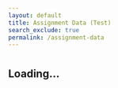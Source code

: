 ```yaml
---
layout: default
title: Assignment Data (Test)
search_exclude: true
permalink: /assignment-data
---
```

<body class= "light">
<div class="assignment">
    <h1 id="assignment_name"></h1>
    <h2 id="due_date">Loading...</h2>
    <p id="content"></p>
</div>
</body>

<script>
  function themeChange() {
            const DarkMode = JSON.parse(localStorage.getItem('DarkMode')) || false;
            const newDarkMode = !DarkMode;
            if (DarkMode) {
                document.body.classList.add('dark');
                document.body.classList.remove('light');
            } else {
                document.body.classList.add('light');
                document.body.classList.remove('dark');
            }
            localStorage.setItem('DarkMode', JSON.stringify(newDarkMode));
  }

    const local = 'http://localhost:8911';
    const deployed = 'https://jcc.stu.nighthawkcodingsociety.com';

    // this is method to extract the query parameter from URL
    function getParameterByName(name, url) {
        if (!url) url = window.location.href;
        name = name.replace(/[\[\]]/g, '\\$&');
        var regex = new RegExp('[?&]' + name + '(=([^&#]*)|&|#|$)'),
            results = regex.exec(url);
        if (!results) return null;
        if (!results[2]) return '';
        return decodeURIComponent(results[2].replace(/\+/g, ' '));
    }

    function fetchAssignmentData() {
        // starting by extracting the assignment ID from query parameter
        var assignmentId = getParameterByName('id');
        if (assignmentId) {
            // Fetch assignment data using the assignment ID
            fetch(`${deployed}/api/assignment/${assignmentId}`)
                .then(response => {
                    if (!response.ok) {
                        throw new Error('Network response was not ok');
                    }
                    return response.json();
                })
                .then(data => {
                    // Handle fetched assignment data here
                    console.log('Fetched assignment data:', data);
                    document.getElementById('assignment_name').innerHTML = data.name;
                    document.getElementById('due_date').innerHTML = `Due: ${new Date(data.dateDue).toLocaleString()}`;
                    document.getElementById('content').innerHTML = data.content;
                })
                .catch(error => console.error('Error fetching assignment data:', error));
        }
    }

    window.onload = fetchAssignmentData;
</script>